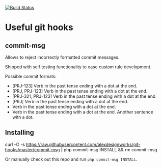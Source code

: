 [![Build Status](https://travis-ci.org/alexdesignworks/git-hooks.svg)](https://travis-ci.org/alexdesignworks/git-hooks)

Useful git hooks
================

commit-msg
----------
Allows to reject incorrectly formatted commit messages. 

Shipped with self testing functionality to ease custom rule development.

Possible commit formats:
* [PRJ-123] Verb in the past tense ending with a dot at the end.
* [PRJ, PRJ-123] Verb in the past tense ending with a dot at the end.
* [PRJ-321, PRJ-123] Verb in the past tense ending with a dot at the end.
* [PRJ] Verb in the past tense ending with a dot at the end.
* Verb in the past tense ending with a dot at the end.
* Verb in the past tense ending with a dot at the end. Another sentence with a dot.

## Installing
curl -O -s https://raw.githubusercontent.com/alexdesignworks/git-hooks/master/commit-msg | php commit-msg INSTALL && rm commit-msg

Or manually check out this repo and run `php commit-msg INSTALL`.

